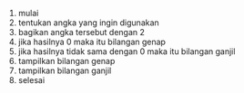 1. mulai
2. tentukan angka yang ingin digunakan
3. bagikan angka tersebut dengan 2 
4. jika hasilnya 0 maka itu bilangan genap 
5. jika hasilnya tidak sama dengan 0 maka itu bilangan ganjil
6. tampilkan bilangan genap
7. tampilkan bilangan ganjil
8. selesai